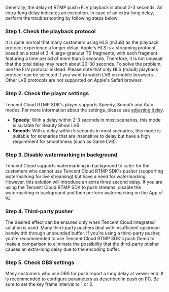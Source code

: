 Generally, the delay of RTMP push+FLV playback is about 2-3 seconds. An extra-long delay indicates an exception. In case of an extra-long delay, perform the troubleshooting by following steps below:

### Step 1. Check the playback protocol
It is quite normal that many customers using HLS (m3u8) as the playback protocol experience a longer delay. Apple's HLS is a streaming protocol based on a total of 3-4 large-granular TS fragments, with each fragment featuring a time period of more than 5 seconds. Therefore, it is not unusual that the total delay may reach about 20-30 seconds.
To solve the problem, use the FLV protocol instead. Please note that only HLS (m3u8) playback protocol can be selected if you want to watch LVB on mobile browsers. Other LVB protocols are not supported on Apple's Safari browser.

### Step 2. Check the player settings
Tencent Cloud RTMP SDK's player supports Speedy, Smooth and Auto modes. For more information about the settings, please see [adjusting delay](https://cloud.tencent.com/document/product/454/7886#Delay).
- **Speedy**: With a delay within 2-3 seconds in most scenarios, this mode is suitable for Beauty Show LVB.
- **Smooth**: With a delay within 5 seconds in most scenarios, this mode is suitable for scenarios that are insensitive to delay but have a high requirement for smoothness (such as Game LVB).


### Step 3. Disable watermarking in background
Tencent Cloud supports watermarking in background to cater for the customers who cannot use Tencent Cloud RTMP SDK's pusher (supporting watermarking for live streaming) but have a need for watermarking. However, this solution will introduce an extra three second delay. If you are using the Tencent Cloud RTMP SDK to push streams, disable the watermarking in background and then perform watermarking on the App of VJ.

### Step 4. Third-party pusher
The desired effect can be ensured only when Tencent Cloud integrated solution is used. Many third-party pushers deal with insufficient upstream bandwidth through unbounded buffer. If you're using a third-party pusher, you're recommended to use Tencent Cloud RTMP SDK's push Demo to make a comparison to eliminate the possibility that the third-party pusher causes an extra-long delay due to the encoding buffer.

### Step 5. Check OBS settings
 Many customers who use OBS for push report a long delay at viewer end. It is recommended to configure parameters as described in [push on PC](https://cloud.tencent.com/document/product/267/7962). Be sure to set the key frame interval to 1 or 2.


